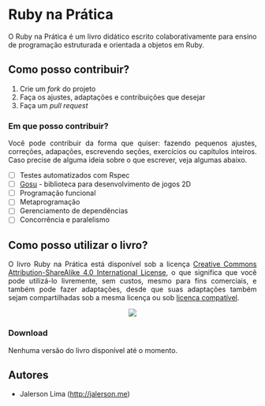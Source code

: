 # Ruby na Prática

<p align="justify">
  O Ruby na Prática é um livro didático escrito colaborativamente para ensino de programação estruturada e orientada a 
  objetos em Ruby.
</p>

## Como posso contribuir?

1. Crie um _fork_ do projeto
2. Faça os ajustes, adaptações e contribuições que desejar
3. Faça um _pull request_

### Em que posso contribuir?

<p align="justify">
  Você pode contribuir da forma que quiser: fazendo pequenos ajustes, correções, adapações, escrevendo seções, exercícios ou
  capítulos inteiros. Caso precise de alguma ideia sobre o que escrever, veja algumas abaixo.
</p>

- [ ] Testes automatizados com Rspec
- [ ] [Gosu](https://www.libgosu.org/) - biblioteca para desenvolvimento de jogos 2D
- [ ] Programação funcional
- [ ] Metaprogramação
- [ ] Gerenciamento de dependências
- [ ] Concorrência e paralelismo

## Como posso utilizar o livro?

<p align="justify">
  O livro Ruby na Prática está disponível sob a licença <a href="http://creativecommons.org/licenses/by-sa/4.0/">Creative 
  Commons Attribution-ShareAlike 4.0 International License</a>, o que significa que você pode utilizá-lo livremente, sem 
  custos, mesmo para fins comerciais, e também pode fazer adaptações, desde que suas adaptações também sejam compartilhadas 
  sob a mesma licença ou sob <a href="https://creativecommons.org/compatiblelicenses">licença compatível</a>.
</p>

<p align="center">
  <a href="http://creativecommons.org/licenses/by-sa/4.0/">
    <img src="https://licensebuttons.net/l/by-sa/4.0/88x31.png">
  </a>
</p>

### Download

<p>Nenhuma versão do livro disponível até o momento.</p>

## Autores

* Jalerson Lima (http://jalerson.me)
